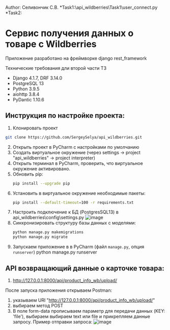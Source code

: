 Author: Селивончик С.В.
*Task1:\api_wildberries\Task1\user_connect.py
*Task2:
# Сервис получения данных о товаре с Wildberries

Приложение разработано на фреймворке django rest_framework

Технические требования дли второй части ТЗ
* Django 4.1.7, DRF 3.14.0
* PostgreSQL 13
* Python 3.9.5
* aiohttp 3.8.4
* PyDantic 1.10.6

## Инструкция по настройке проекта:

1. Клонировать проект
```bash
git clone https://github.com/SergeySelya/api_wildberries.git
```
2. Открыть проект в PyCharm с наcтройками по умолчанию
3. Создать виртуальное окружение (через settings -> project "api_wildberries" -> project interpreter)
4. Открыть терминал в PyCharm, проверить, что виртуальное окружение активировано.
5. Обновить pip:
   ```bash
   pip install --upgrade pip
   ```
6. Установить в виртуальное окружение необходимые пакеты: 
   ```bash
   pip install --default-timeout=100 -r requirements.txt
   ```
7. Настроить подключение к БД (PostgresSQL13) в api_wildberries\config\settings.py 
![image](https://user-images.githubusercontent.com/88445455/224683654-7f106c66-d4e8-4db5-aeba-8c2477891201.png)
8. Синхронизировать структуру базы данных с моделями: 
   ```bash
   python manage.py makemigrations
   python manage.py migrate
   ```
10. Запускаем приложение в в PyCharm (файл `manage.py`, опция `runserver`)
python manage.py runserver

## API возвращающий данные о карточке товара:
1. http://127.0.0.1:8000/api/product_info_wb/upload/

После запуска приложения открываем Postman:
1) указываем URl "http://127.0.0.1:8000/api/product_info_wb/upload/"
2) выбираем метод POST
3) В поле form-data прописываем параметр для передачи данных (KEY: 'file'), выбираем выбираем text или file и прикрепляем данные запросу.
Пример отправки запроса:
![image](https://user-images.githubusercontent.com/88445455/224682803-fdb201bd-1e77-4994-ab87-c5f8d488f6b0.png)




